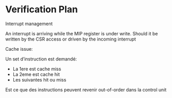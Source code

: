 # Verification Plan


Interrupt management

An interrupt is arriving while the MIP register is under write. Should it be written
by the CSR access or driven by the incoming interrupt

Cache issue:

Un set d’instruction est demandé:
- La 1ere est cache miss
- La 2eme est cache hit
- Les suivantes hit ou miss

Est ce que des instructions peuvent revenir out-of-order dans la control unit

